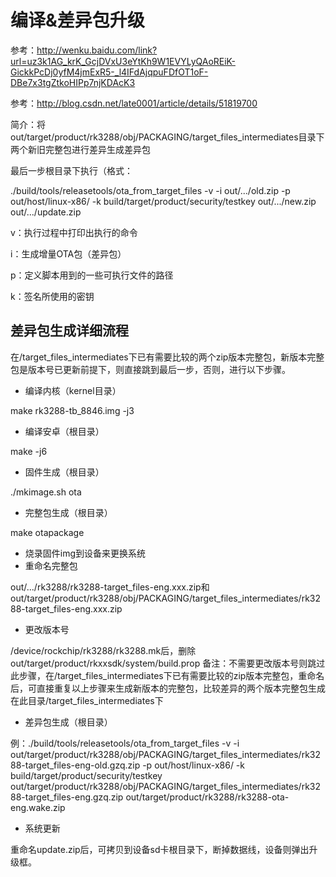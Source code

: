 #  编译&差异包升级 

参考：http://wenku.baidu.com/link?url=uz3k1AG_krK_GcjDVxU3eYtKh9W1EVYLyQAoREiK-GickkPcDj0yfM4jmExR5-_l4IFdAjqpuFDfOT1oF-DBe7x3tgZtkoHIPp7njKDAcK3

参考：http://blog.csdn.net/late0001/article/details/51819700

简介：将out/target/product/rk3288/obj/PACKAGING/target_files_intermediates目录下两个新旧完整包进行差异生成差异包

最后一步根目录下执行（格式：

  ./build/tools/releasetools/ota_from_target_files -v -i  out/.../old.zip  -p out/host/linux-x86/ -k build/target/product/security/testkey out/.../new.zip  out/.../update.zip

 v：执行过程中打印出执行的命令
 
 i：生成增量OTA包（差异包）
 
 p：定义脚本用到的一些可执行文件的路径
 
 k：签名所使用的密钥

## 差异包生成详细流程
在/target_files_intermediates下已有需要比较的两个zip版本完整包，新版本完整包是版本号已更新前提下，则直接跳到最后一步，否则，进行以下步骤。

- 编译内核（kernel目录）

make rk3288-tb_8846.img -j3

- 编译安卓（根目录）

make -j6

- 固件生成（根目录）

./mkimage.sh ota

- 完整包生成（根目录）

make otapackage

- 烧录固件img到设备来更换系统
- 重命名完整包

out/.../rk3288/rk3288-target_files-eng.xxx.zip和out/target/product/rk3288/obj/PACKAGING/target_files_intermediates/rk3288-target_files-eng.xxx.zip

- 更改版本号

/device/rockchip/rk3288/rk3288.mk后，删除out/target/product/rkxxsdk/system/build.prop
  备注：不需要更改版本号则跳过此步骤，在/target_files_intermediates下已有需要比较的zip版本完整包，重命名后，可直接重复以上步骤来生成新版本的完整包，比较差异的两个版本完整包生成在此目录/target_files_intermediates下
  
- 差异包生成（根目录）

例：./build/tools/releasetools/ota_from_target_files -v -i out/target/product/rk3288/obj/PACKAGING/target_files_intermediates/rk3288-target_files-eng-old.gzq.zip -p out/host/linux-x86/ -k build/target/product/security/testkey out/target/product/rk3288/obj/PACKAGING/target_files_intermediates/rk3288-target_files-eng.gzq.zip out/target/product/rk3288/rk3288-ota-eng.wake.zip

- 系统更新

重命名update.zip后，可拷贝到设备sd卡根目录下，断掉数据线，设备则弹出升级框。
